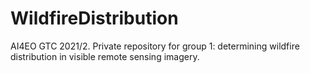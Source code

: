 # WildfireDistribution
AI4EO GTC 2021/2. Private repository for group 1: determining wildfire distribution in visible remote sensing imagery.
